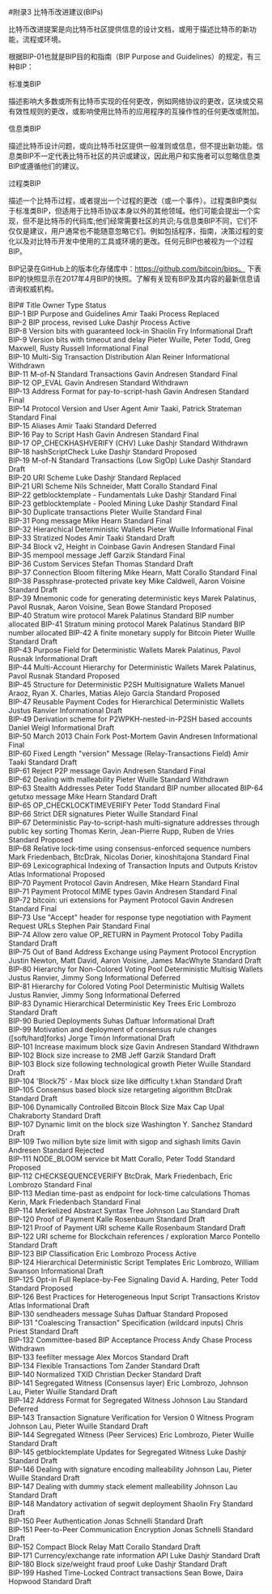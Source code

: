 #附录3 比特币改进建议(BIPs)


比特币改进提案是向比特币社区提供信息的设计文档，或用于描述比特币的新功能，流程或环境。

根据BIP-01也就是BIP目的和指南（BIP Purpose and Guidelines）的规定，有三种BIP：

标准类BIP

描述影响大多数或所有比特币实现的任何更改，例如网络协议的更改，区块或交易有效性规则的更改，或影响使用比特币的应用程序的互操作性的任何更改或附加。

信息类BIP

描述比特币设计问题，或向比特币社区提供一般准则或信息，但不提出新功能。信息类BIP不一定代表比特币社区的共识或建议，因此用户和实施者可以忽略信息类BIP或遵循他们的建议。

过程类BIP

描述一个比特币过程，或者提出一个过程的更改（或一个事件）。过程类BIP类似于标准类BIP，但适用于比特币协议本身以外的其他领域。他们可能会提出一个实现，但不是比特币的代码库;他们经常需要社区的共识;与信息类BIP不同，它们不仅仅是建议，用户通常也不能随意忽略它们。例如包括程序，指南，决策过程的变化以及对比特币开发中使用的工具或环境的更改。任何元BIP也被视为一个过程BIP。

BIP记录在GitHub上的版本化存储库中：https://github.com/bitcoin/bips。 下表BIP的快照显示在2017年4月BIP的快照。了解有关现有BIP及其内容的最新信息请咨询权威机构。

  BIP#   	Title                                   	Owner                                   	Type         	Status              
  BIP-1  	BIP Purpose and Guidelines              	Amir Taaki                              	Process      	Replaced            
  BIP-2  	BIP process, revised                    	Luke Dashjr                             	Process      	Active              
  BIP-8  	Version bits with guaranteed lock-in    	Shaolin Fry                             	Informational	Draft               
  BIP-9  	Version bits with timeout and delay     	Pieter Wuille, Peter Todd, Greg Maxwell, Rusty Russell	Informational	Final               
  BIP-10 	Multi-Sig Transaction Distribution      	Alan Reiner                             	Informational	Withdrawn           
  BIP-11 	M-of-N Standard Transactions            	Gavin Andresen                          	Standard     	Final               
  BIP-12 	OP_EVAL                                 	Gavin Andresen                          	Standard     	Withdrawn           
  BIP-13 	Address Format for pay-to-script-hash   	Gavin Andresen                          	Standard     	Final               
  BIP-14 	Protocol Version and User Agent         	Amir Taaki, Patrick Strateman           	Standard     	Final               
  BIP-15 	Aliases                                 	Amir Taaki                              	Standard     	Deferred            
  BIP-16 	Pay to Script Hash                      	Gavin Andresen                          	Standard     	Final               
  BIP-17 	OP_CHECKHASHVERIFY (CHV)                	Luke Dashjr                             	Standard     	Withdrawn           
  BIP-18 	hashScriptCheck                         	Luke Dashjr                             	Standard     	Proposed            
  BIP-19 	M-of-N Standard Transactions (Low SigOp)	Luke Dashjr                             	Standard     	Draft               
  BIP-20 	URI Scheme                              	Luke Dashjr                             	Standard     	Replaced            
  BIP-21 	URI Scheme                              	Nils Schneider, Matt Corallo            	Standard     	Final               
  BIP-22 	getblocktemplate - Fundamentals         	Luke Dashjr                             	Standard     	Final               
  BIP-23 	getblocktemplate - Pooled Mining        	Luke Dashjr                             	Standard     	Final               
  BIP-30 	Duplicate transactions                  	Pieter Wuille                           	Standard     	Final               
  BIP-31 	Pong message                            	Mike Hearn                              	Standard     	Final               
  BIP-32 	Hierarchical Deterministic Wallets      	Pieter Wuille                           	Informational	Final               
  BIP-33 	Stratized Nodes                         	Amir Taaki                              	Standard     	Draft               
  BIP-34 	Block v2, Height in Coinbase            	Gavin Andresen                          	Standard     	Final               
  BIP-35 	mempool message                         	Jeff Garzik                             	Standard     	Final               
  BIP-36 	Custom Services                         	Stefan Thomas                           	Standard     	Draft               
  BIP-37 	Connection Bloom filtering              	Mike Hearn, Matt Corallo                	Standard     	Final               
  BIP-38 	Passphrase-protected private key        	Mike Caldwell, Aaron Voisine            	Standard     	Draft               
  BIP-39 	Mnemonic code for generating deterministic keys	Marek Palatinus, Pavol Rusnak, Aaron Voisine, Sean Bowe	Standard     	Proposed            
  BIP-40 	Stratum wire protocol                   	Marek Palatinus                         	Standard     	BIP number allocated
  BIP-41 	Stratum mining protocol                 	Marek Palatinus                         	Standard     	BIP number allocated
  BIP-42 	A finite monetary supply for Bitcoin    	Pieter Wuille                           	Standard     	Draft               
  BIP-43 	Purpose Field for Deterministic Wallets 	Marek Palatinus, Pavol Rusnak           	Informational	Draft               
  BIP-44 	Multi-Account Hierarchy for Deterministic Wallets	Marek Palatinus, Pavol Rusnak           	Standard     	Proposed            
  BIP-45 	Structure for Deterministic P2SH Multisignature Wallets	Manuel Araoz, Ryan X. Charles, Matias Alejo Garcia	Standard     	Proposed            
  BIP-47 	Reusable Payment Codes for Hierarchical Deterministic Wallets	Justus Ranvier                          	Informational	Draft               
  BIP-49 	Derivation scheme for P2WPKH-nested-in-P2SH based accounts	Daniel Weigl                            	Informational	Draft               
  BIP-50 	March 2013 Chain Fork Post-Mortem       	Gavin Andresen                          	Informational	Final               
  BIP-60 	Fixed Length "version" Message (Relay-Transactions Field)	Amir Taaki                              	Standard     	Draft               
  BIP-61 	Reject P2P message                      	Gavin Andresen                          	Standard     	Final               
  BIP-62 	Dealing with malleability               	Pieter Wuille                           	Standard     	Withdrawn           
  BIP-63 	Stealth Addresses                       	Peter Todd                              	Standard     	BIP number allocated
  BIP-64 	getutxo message                         	Mike Hearn                              	Standard     	Draft               
  BIP-65 	OP_CHECKLOCKTIMEVERIFY                  	Peter Todd                              	Standard     	Final               
  BIP-66 	Strict DER signatures                   	Pieter Wuille                           	Standard     	Final               
  BIP-67 	Deterministic Pay-to-script-hash multi-signature addresses through public key sorting	Thomas Kerin, Jean-Pierre Rupp, Ruben de Vries	Standard     	Proposed            
  BIP-68 	Relative lock-time using consensus-enforced sequence numbers	Mark Friedenbach, BtcDrak, Nicolas Dorier, kinoshitajona	Standard     	Final               
  BIP-69 	Lexicographical Indexing of Transaction Inputs and Outputs	Kristov Atlas                           	Informational	Proposed            
  BIP-70 	Payment Protocol                        	Gavin Andresen, Mike Hearn              	Standard     	Final               
  BIP-71 	Payment Protocol MIME types             	Gavin Andresen                          	Standard     	Final               
  BIP-72 	bitcoin: uri extensions for Payment Protocol	Gavin Andresen                          	Standard     	Final               
  BIP-73 	Use "Accept" header for response type negotiation with Payment Request URLs	Stephen Pair                            	Standard     	Final               
  BIP-74 	Allow zero value OP_RETURN in Payment Protocol	Toby Padilla                            	Standard     	Draft               
  BIP-75 	Out of Band Address Exchange using Payment Protocol Encryption	Justin Newton, Matt David, Aaron Voisine, James MacWhyte	Standard     	Draft               
  BIP-80 	Hierarchy for Non-Colored Voting Pool Deterministic Multisig Wallets	Justus Ranvier, Jimmy Song              	Informational	Deferred            
  BIP-81 	Hierarchy for Colored Voting Pool Deterministic Multisig Wallets	Justus Ranvier, Jimmy Song              	Informational	Deferred            
  BIP-83 	Dynamic Hierarchical Deterministic Key Trees	Eric Lombrozo                           	Standard     	Draft               
  BIP-90 	Buried Deployments                      	Suhas Daftuar                           	Informational	Draft               
  BIP-99 	Motivation and deployment of consensus rule changes ([soft/hard]forks)	Jorge Timón                             	Informational	Draft               
  BIP-101	Increase maximum block size             	Gavin Andresen                          	Standard     	Withdrawn           
  BIP-102	Block size increase to 2MB              	Jeff Garzik                             	Standard     	Draft               
  BIP-103	Block size following technological growth	Pieter Wuille                           	Standard     	Draft               
  BIP-104	'Block75' - Max block size like difficulty	t.khan                                  	Standard     	Draft               
  BIP-105	Consensus based block size retargeting algorithm	BtcDrak                                 	Standard     	Draft               
  BIP-106	Dynamically Controlled Bitcoin Block Size Max Cap	Upal Chakraborty                        	Standard     	Draft               
  BIP-107	Dynamic limit on the block size         	Washington Y. Sanchez                   	Standard     	Draft               
  BIP-109	Two million byte size limit with sigop and sighash limits	Gavin Andresen                          	Standard     	Rejected            
  BIP-111	NODE_BLOOM service bit                  	Matt Corallo, Peter Todd                	Standard     	Proposed            
  BIP-112	CHECKSEQUENCEVERIFY                     	BtcDrak, Mark Friedenbach, Eric Lombrozo	Standard     	Final               
  BIP-113	Median time-past as endpoint for lock-time calculations	Thomas Kerin, Mark Friedenbach          	Standard     	Final               
  BIP-114	Merkelized Abstract Syntax Tree         	Johnson Lau                             	Standard     	Draft               
  BIP-120	Proof of Payment                        	Kalle Rosenbaum                         	Standard     	Draft               
  BIP-121	Proof of Payment URI scheme             	Kalle Rosenbaum                         	Standard     	Draft               
  BIP-122	URI scheme for Blockchain references / exploration	Marco Pontello                          	Standard     	Draft               
  BIP-123	BIP Classification                      	Eric Lombrozo                           	Process      	Active              
  BIP-124	Hierarchical Deterministic Script Templates	Eric Lombrozo, William Swanson          	Informational	Draft               
  BIP-125	Opt-in Full Replace-by-Fee Signaling    	David A. Harding, Peter Todd            	Standard     	Proposed            
  BIP-126	Best Practices for Heterogeneous Input Script Transactions	Kristov Atlas                           	Informational	Draft               
  BIP-130	sendheaders message                     	Suhas Daftuar                           	Standard     	Proposed            
  BIP-131	"Coalescing Transaction" Specification (wildcard inputs)	Chris Priest                            	Standard     	Draft               
  BIP-132	Committee-based BIP Acceptance Process  	Andy Chase                              	Process      	Withdrawn           
  BIP-133	feefilter message                       	Alex Morcos                             	Standard     	Draft               
  BIP-134	Flexible Transactions                   	Tom Zander                              	Standard     	Draft               
  BIP-140	Normalized TXID                         	Christian Decker                        	Standard     	Draft               
  BIP-141	Segregated Witness (Consensus layer)    	Eric Lombrozo, Johnson Lau, Pieter Wuille	Standard     	Draft               
  BIP-142	Address Format for Segregated Witness   	Johnson Lau                             	Standard     	Deferred            
  BIP-143	Transaction Signature Verification for Version 0 Witness Program	Johnson Lau, Pieter Wuille              	Standard     	Draft               
  BIP-144	Segregated Witness (Peer Services)      	Eric Lombrozo, Pieter Wuille            	Standard     	Draft               
  BIP-145	getblocktemplate Updates for Segregated Witness	Luke Dashjr                             	Standard     	Draft               
  BIP-146	Dealing with signature encoding malleability	Johnson Lau, Pieter Wuille              	Standard     	Draft               
  BIP-147	Dealing with dummy stack element malleability	Johnson Lau                             	Standard     	Draft               
  BIP-148	Mandatory activation of segwit deployment	Shaolin Fry                             	Standard     	Draft               
  BIP-150	Peer Authentication                     	Jonas Schnelli                          	Standard     	Draft               
  BIP-151	Peer-to-Peer Communication Encryption   	Jonas Schnelli                          	Standard     	Draft               
  BIP-152	Compact Block Relay                     	Matt Corallo                            	Standard     	Draft               
  BIP-171	Currency/exchange rate information API  	Luke Dashjr                             	Standard     	Draft               
  BIP-180	Block size/weight fraud proof           	Luke Dashjr                             	Standard     	Draft               
  BIP-199	Hashed Time-Locked Contract transactions	Sean Bowe, Daira Hopwood                	Standard     	Draft               
